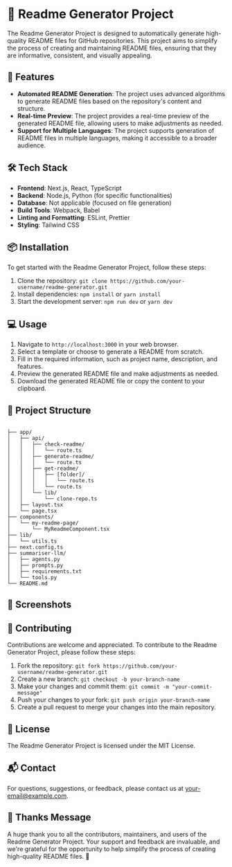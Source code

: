 # 🧠 Readme Generator Project
The Readme Generator Project is designed to automatically generate high-quality README files for GitHub repositories. This project aims to simplify the process of creating and maintaining README files, ensuring that they are informative, consistent, and visually appealing.

## 🚀 Features
- **Automated README Generation**: The project uses advanced algorithms to generate README files based on the repository's content and structure.
- **Real-time Preview**: The project provides a real-time preview of the generated README file, allowing users to make adjustments as needed.
- **Support for Multiple Languages**: The project supports generation of README files in multiple languages, making it accessible to a broader audience.

## 🛠️ Tech Stack
* **Frontend**: Next.js, React, TypeScript
* **Backend**: Node.js, Python (for specific functionalities)
* **Database**: Not applicable (focused on file generation)
* **Build Tools**: Webpack, Babel
* **Linting and Formatting**: ESLint, Prettier
* **Styling**: Tailwind CSS

## 📦 Installation
To get started with the Readme Generator Project, follow these steps:
1. Clone the repository: `git clone https://github.com/your-username/readme-generator.git`
2. Install dependencies: `npm install` or `yarn install`
3. Start the development server: `npm run dev` or `yarn dev`

## 💻 Usage
1. Navigate to `http://localhost:3000` in your web browser.
2. Select a template or choose to generate a README from scratch.
3. Fill in the required information, such as project name, description, and features.
4. Preview the generated README file and make adjustments as needed.
5. Download the generated README file or copy the content to your clipboard.

## 📂 Project Structure

```

├── app/
│   ├── api/
│   │   ├── check-readme/
│   │   │   └── route.ts
│   │   ├── generate-readme/
│   │   │   └── route.ts
│   │   ├── get-readme/
│   │   │   ├── [folder]/
│   │   │   │   └── route.ts
│   │   │   └── route.ts
│   │   └── lib/
│   │       └── clone-repo.ts
│   ├── layout.tsx
│   └── page.tsx
├── components/
│   └── my-readme-page/
│       └── MyReadmeComponent.tsx
├── lib/
│   └── utils.ts
├── next.config.ts
├── summariser-llm/
│   ├── agents.py
│   ├── prompts.py
│   ├── requirements.txt
│   └── tools.py
└── README.md
```

## 📸 Screenshots


## 🤝 Contributing
Contributions are welcome and appreciated. To contribute to the Readme Generator Project, please follow these steps:
1. Fork the repository: `git fork https://github.com/your-username/readme-generator.git`
2. Create a new branch: `git checkout -b your-branch-name`
3. Make your changes and commit them: `git commit -m "your-commit-message"`
4. Push your changes to your fork: `git push origin your-branch-name`
5. Create a pull request to merge your changes into the main repository.

## 📝 License
The Readme Generator Project is licensed under the MIT License.

## 📬 Contact
For questions, suggestions, or feedback, please contact us at [your-email@example.com](mailto:your-email@example.com).

## 💖 Thanks Message
A huge thank you to all the contributors, maintainers, and users of the Readme Generator Project. Your support and feedback are invaluable, and we're grateful for the opportunity to help simplify the process of creating high-quality README files. 🙏

    
